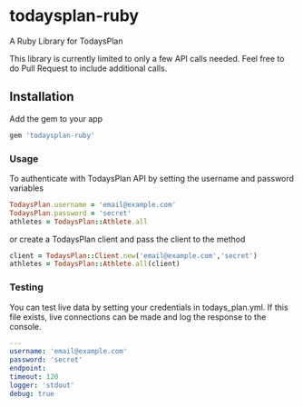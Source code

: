 # todaysplan-ruby
A Ruby Library for TodaysPlan

This library is currently limited to only a few API calls needed.  Feel free to do
Pull Request to include additional calls.

## Installation

Add the gem to your app

```ruby
gem 'todaysplan-ruby'
```

### Usage

To authenticate with TodaysPlan API by setting the username and password variables
```ruby
TodaysPlan.username = 'email@example.com'
TodaysPlan.password = 'secret'
athletes = TodaysPlan::Athlete.all
```
or create a TodaysPlan client and pass the client to the method
```ruby
client = TodaysPlan::Client.new('email@example.com','secret')
athletes = TodaysPlan::Athlete.all(client)
```

### Testing
You can test live data by setting your credentials in todays_plan.yml.  If this file 
exists, live connections can be made and log the response to the console.

```yaml
---
username: 'email@example.com'
password: 'secret'
endpoint: 
timeout: 120 
logger: 'stdout'
debug: true 
```

